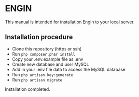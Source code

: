# ENGIN

This manual is intended for installation Engin to your local server.

## Installation procedure

* Clone this repository (https or ssh)
* Run ```php composer.phar install```
* Copy your .env.example file as .env
* Create new database and user MySQL
* Add in your .env file data to access the MySQL database
* Run ```php artisan key:generate```
* Run ```php artisan migrate```

Installation completed.
